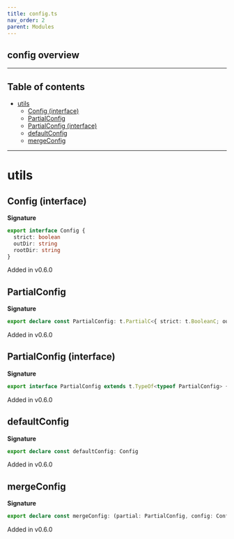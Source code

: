 ```yaml
---
title: config.ts
nav_order: 2
parent: Modules
---
```


## config overview

---

<h2 class="text-delta">Table of contents</h2>

- [utils](#utils)
  - [Config (interface)](#config-interface)
  - [PartialConfig](#partialconfig)
  - [PartialConfig (interface)](#partialconfig-interface)
  - [defaultConfig](#defaultconfig)
  - [mergeConfig](#mergeconfig)

---

# utils

## Config (interface)

**Signature**

```ts
export interface Config {
  strict: boolean
  outDir: string
  rootDir: string
}
```

Added in v0.6.0

## PartialConfig

**Signature**

```ts
export declare const PartialConfig: t.PartialC<{ strict: t.BooleanC; outDir: t.StringC; rootDir: t.StringC }>
```

Added in v0.6.0

## PartialConfig (interface)

**Signature**

```ts
export interface PartialConfig extends t.TypeOf<typeof PartialConfig> {}
```

Added in v0.6.0

## defaultConfig

**Signature**

```ts
export declare const defaultConfig: Config
```

Added in v0.6.0

## mergeConfig

**Signature**

```ts
export declare const mergeConfig: (partial: PartialConfig, config: Config) => Config
```

Added in v0.6.0
